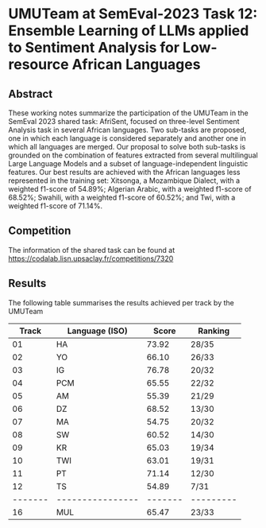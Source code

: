 # UMUTeam at SemEval-2023 Task 12: Ensemble Learning of LLMs applied to Sentiment Analysis for Low-resource African Languages

## Abstract
These working notes summarize the participation of the UMUTeam in the SemEval 2023 shared task: AfriSent, focused on three-level Sentiment Analysis task in several African languages. Two sub-tasks are proposed, one in which each language is considered separately and another one in which all languages are merged. Our proposal to solve both sub-tasks is grounded on the combination of features extracted from several multilingual Large Language Models and a subset of language-independent linguistic features. Our best results are achieved with the African languages less represented in the training set: Xitsonga, a Mozambique Dialect, with a weighted f1-score of 54.89%; Algerian Arabic, with a weighted f1-score of 68.52%; Swahili, with a weighted f1-score of 60.52%; and Twi, with a weighted f1-score of 71.14%.


## Competition
The information of the shared task can be found at
https://codalab.lisn.upsaclay.fr/competitions/7320


## Results
The following table summarises the results achieved per track by the UMUTeam

| Track | Language (ISO) | Score | Ranking |
|-------|----------------|-------|---------|
| 01    | HA             | 73.92 | 28/35   |
| 02    | YO             | 66.10 | 26/33   |
| 03    | IG             | 76.78 | 20/32   |
| 04    | PCM            | 65.55 | 22/32   |
| 05    | AM             | 55.39 | 21/29   |
| 06    | DZ             | 68.52 | 13/30   |
| 07    | MA             | 54.75 | 20/32   |
| 08    | SW             | 60.52 | 14/30   |
| 09    | KR             | 65.03 | 19/34   |
| 10    | TWI            | 63.01 | 19/31   |
| 11    | PT             | 71.14 | 12/30   |
| 12    | TS             | 54.89 | 7/31    |
|-------|----------------|-------|---------|
| 16    | MUL            | 65.47 | 23/33   |
